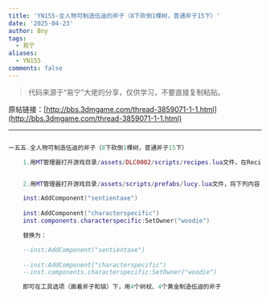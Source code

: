 ```yaml
---
title: 'YN155-全人物可制造伍迪的斧子（8下砍倒1棵树，普通斧子15下）'
date: '2025-04-23'
author: Bny
tags:
  - 易宁
aliases:
  - YN155
comments: false
---
```


> 代码来源于“易宁”大佬的分享，仅供学习，不要直接复制粘贴。

原帖链接：[http://bbs.3dmgame.com/thread-3859071-1-1.html](http://bbs.3dmgame.com/thread-3859071-1-1.html)

---

```lua  

一五五.全人物可制造伍迪的斧子（8下砍倒1棵树，普通斧子15下）	1.用MT管理器打开游戏目录/assets/DLC0002/scripts/recipes.lua文件，在Recipe("razor", {Ingredient("twigs", 2), Ingredient("flint", 2)}, RECIPETABS.TOOLS,  TECH.SCIENCE_ONE)的下一行插入Recipe("Lucy", {Ingredient("twigs", 4), Ingredient("goldnugget", 4)}, RECIPETABS.TOOLS,  TECH.SCIENCE_ONE)	2.用MT管理器打开游戏目录/assets/scripts/prefabs/lucy.lua文件，将下列内容：	inst:AddComponent("sentientaxe")		inst:AddComponent("characterspecific")	inst.components.characterspecific:SetOwner("woodie")	替换为：	--inst:AddComponent("sentientaxe")		--inst:AddComponent("characterspecific")	--inst.components.characterspecific:SetOwner("woodie")	即可在工具选项（画着斧子和镐）下，用4个树杈、4个黄金制造伍迪的斧子

```  

